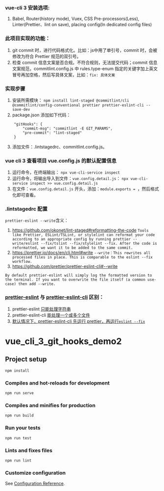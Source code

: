 ### vue-cli 3 安装选项:
1. Babel, Router(history mode), Vuex, CSS Pre-processors(Less), Linter(Prettier、lint on save), placing config(In dedicated config files)

### 此项目实现的功能：
1. git commit 时，进行代码格式化。比如：js中用了单引号，commit 时，会被修改为符合 Prettier 规范的双引号。
2. 检查 commit 信息文案是否合规。不符合规则，无法提交代码；commit 信息文案规范，commitlint.config.js 中 rules.type-enum 指定的关键字加上英文冒号再加空格，然后写具体文案，比如：`fix: 具体文案`

### 实现步骤
1. 安装所需模块：
`npm install lint-staged @commitlint/cli @commitlint/config-conventional prettier prettier-eslint-cli --save-dev`
2. package.json 添加如下代码：
```
    "gitHooks": {
        "commit-msg": "commitlint -E GIT_PARAMS",
        "pre-commit": "lint-staged"
    }
```
3. 添加文件：.lintstagedrc、commitlint.config.js。

### vue cli 3 查看项目 vue.config.js 的默认配置信息
1. 运行命令，在终端输出：
```npx vue-cli-service inspect```
2. 运行命令，将输出导入到文件：`vue.config.detail.js`：
```npx vue-cli-service inspect >> vue.config.detail.js```
3. 在文件：`vue.config.detail.js` 开头，添加：`module.exports = `，然后格式化即可查看。

### .lintstagedrc 配置
`prettier-eslint --write`含义：
1. https://github.com/okonet/lint-staged#reformatting-the-code
```Tools like Prettier, ESLint/TSLint, or stylelint can reformat your code according to an appropriate config by running prettier --write/eslint --fix/tslint --fix/stylelint --fix. After the code is reformatted, we want it to be added to the same commit.```
2. https://prettier.io/docs/en/cli.html#write
```--write：This rewrites all processed files in place. This is comparable to the eslint --fix workflow.```
3. https://github.com/prettier/prettier-eslint-cli#--write
```
By default prettier-eslint will simply log the formatted version to the terminal. If you want to overwrite the file itself (a common use-case) then add --write.
```

### [prettier-eslint](https://github.com/prettier/prettier-eslint) 与 [prettier-eslint-cli](https://github.com/prettier/prettier-eslint-cli) 区别：
1. prettier-eslint [只能处理字符串](https://github.com/prettier/prettier-eslint-cli#the-problem)
2. prettier-eslint-cli [能处理一个或多个文件](https://github.com/prettier/prettier-eslint-cli#this-solution)
3. [默认情况下，prettier-eslint-cli 先运行 prettier，再运行`eslint --fix`](https://github.com/prettier/prettier-eslint-cli#--write)


# vue_cli_3_git_hooks_demo2

## Project setup
```
npm install
```

### Compiles and hot-reloads for development
```
npm run serve
```

### Compiles and minifies for production
```
npm run build
```

### Run your tests
```
npm run test
```

### Lints and fixes files
```
npm run lint
```

### Customize configuration
See [Configuration Reference](https://cli.vuejs.org/config/).
